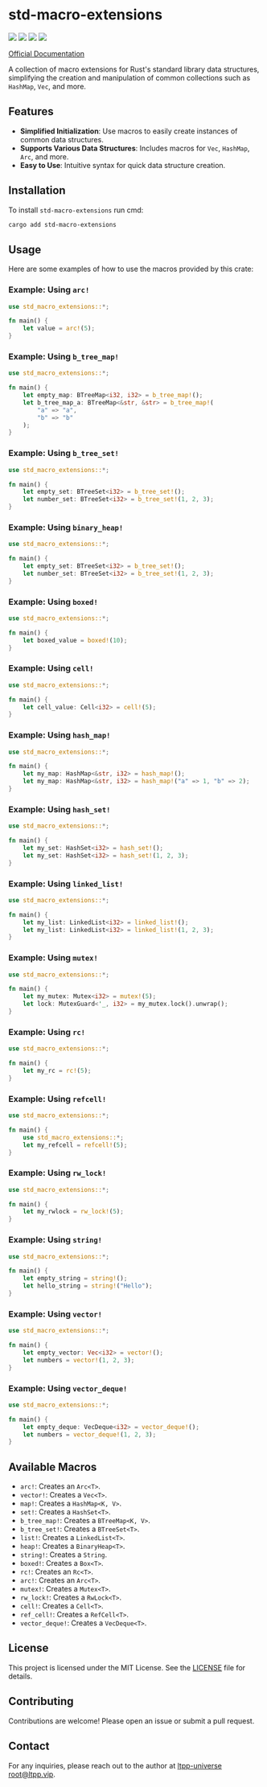 # std-macro-extensions

[![](https://img.shields.io/crates/v/std-macro-extensions.svg)](https://crates.io/crates/std-macro-extensions)
[![](https://docs.rs/std-macro-extensions/badge.svg)](https://docs.rs/std-macro-extensions)
[![](https://img.shields.io/crates/l/std-macro-extensions.svg)](./LICENSE)
[![](https://github.com/ltpp-universe/std-macro-extensions/workflows/Rust/badge.svg)](https://github.com/ltpp-universe/std-macro-extensions/actions?query=workflow:Rust)

[Official Documentation](https://docs.ltpp.vip/STD-MACRO-EXTENSIONS/)

A collection of macro extensions for Rust's standard library data structures, simplifying the creation and manipulation of common collections such as `HashMap`, `Vec`, and more.

## Features

- **Simplified Initialization**: Use macros to easily create instances of common data structures.
- **Supports Various Data Structures**: Includes macros for `Vec`, `HashMap`, `Arc`, and more.
- **Easy to Use**: Intuitive syntax for quick data structure creation.

## Installation

To install `std-macro-extensions` run cmd:

```sh
cargo add std-macro-extensions
```

## Usage

Here are some examples of how to use the macros provided by this crate:

### Example: Using `arc!`

```rust
use std_macro_extensions::*;

fn main() {
    let value = arc!(5);
}
```

### Example: Using `b_tree_map!`

```rust
use std_macro_extensions::*;

fn main() {
    let empty_map: BTreeMap<i32, i32> = b_tree_map!();
    let b_tree_map_a: BTreeMap<&str, &str> = b_tree_map!(
        "a" => "a",
        "b" => "b"
    );
}
```

### Example: Using `b_tree_set!`

```rust
use std_macro_extensions::*;

fn main() {
    let empty_set: BTreeSet<i32> = b_tree_set!();
    let number_set: BTreeSet<i32> = b_tree_set!(1, 2, 3);
}
```

### Example: Using `binary_heap!`

```rust
use std_macro_extensions::*;

fn main() {
    let empty_set: BTreeSet<i32> = b_tree_set!();
    let number_set: BTreeSet<i32> = b_tree_set!(1, 2, 3);
}
```

### Example: Using `boxed!`

```rust
use std_macro_extensions::*;

fn main() {
    let boxed_value = boxed!(10);
}
```

### Example: Using `cell!`

```rust
use std_macro_extensions::*;

fn main() {
    let cell_value: Cell<i32> = cell!(5);
}
```

### Example: Using `hash_map!`

```rust
use std_macro_extensions::*;

fn main() {
    let my_map: HashMap<&str, i32> = hash_map!();
    let my_map: HashMap<&str, i32> = hash_map!("a" => 1, "b" => 2);
}
```

### Example: Using `hash_set!`

```rust
use std_macro_extensions::*;

fn main() {
    let my_set: HashSet<i32> = hash_set!();
    let my_set: HashSet<i32> = hash_set!(1, 2, 3);
}
```

### Example: Using `linked_list!`

```rust
use std_macro_extensions::*;

fn main() {
    let my_list: LinkedList<i32> = linked_list!();
    let my_list: LinkedList<i32> = linked_list!(1, 2, 3);
}
```

### Example: Using `mutex!`

```rust
use std_macro_extensions::*;

fn main() {
    let my_mutex: Mutex<i32> = mutex!(5);
    let lock: MutexGuard<'_, i32> = my_mutex.lock().unwrap();
}
```

### Example: Using `rc!`

```rust
use std_macro_extensions::*;

fn main() {
    let my_rc = rc!(5);
}
```

### Example: Using `refcell!`

```rust
use std_macro_extensions::*;

fn main() {
    use std_macro_extensions::*;
    let my_refcell = refcell!(5);
}
```

### Example: Using `rw_lock!`

```rust
use std_macro_extensions::*;

fn main() {
    let my_rwlock = rw_lock!(5);
}
```

### Example: Using `string!`

```rust
use std_macro_extensions::*;

fn main() {
    let empty_string = string!();
    let hello_string = string!("Hello");
}
```

### Example: Using `vector!`

```rust
use std_macro_extensions::*;

fn main() {
    let empty_vector: Vec<i32> = vector!();
    let numbers = vector!(1, 2, 3);
}
```

### Example: Using `vector_deque!`

```rust
use std_macro_extensions::*;

fn main() {
    let empty_deque: VecDeque<i32> = vector_deque!();
    let numbers = vector_deque!(1, 2, 3);
}
```

## Available Macros

- `arc!`: Creates an `Arc<T>`.
- `vector!`: Creates a `Vec<T>`.
- `map!`: Creates a `HashMap<K, V>`.
- `set!`: Creates a `HashSet<T>`.
- `b_tree_map!`: Creates a `BTreeMap<K, V>`.
- `b_tree_set!`: Creates a `BTreeSet<T>`.
- `list!`: Creates a `LinkedList<T>`.
- `heap!`: Creates a `BinaryHeap<T>`.
- `string!`: Creates a `String`.
- `boxed!`: Creates a `Box<T>`.
- `rc!`: Creates an `Rc<T>`.
- `arc!`: Creates an `Arc<T>`.
- `mutex!`: Creates a `Mutex<T>`.
- `rw_lock!`: Creates a `RwLock<T>`.
- `cell!`: Creates a `Cell<T>`.
- `ref_cell!`: Creates a `RefCell<T>`.
- `vector_deque!`: Creates a `VecDeque<T>`.

## License

This project is licensed under the MIT License. See the [LICENSE](LICENSE) file for details.

## Contributing

Contributions are welcome! Please open an issue or submit a pull request.

## Contact

For any inquiries, please reach out to the author at [ltpp-universe <root@ltpp.vip>](mailto:root@ltpp.vip).
